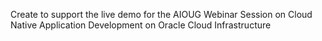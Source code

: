 Create to support the live demo for the AIOUG Webinar Session on Cloud Native Application Development on Oracle Cloud Infrastructure